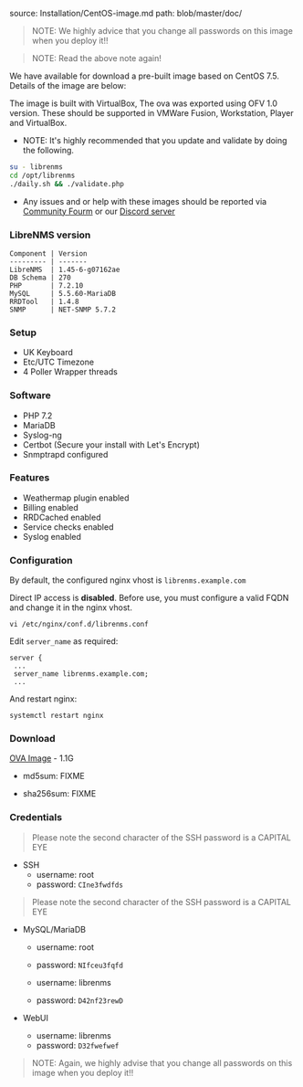 source: Installation/CentOS-image.md
path: blob/master/doc/
> NOTE: We highly advice that you change all passwords on this image when you deploy it!!

> NOTE: Read the above note again!

We have available for download a pre-built image based on CentOS 7.5. Details of the image are below:

The image is built with VirtualBox, The ova was exported using OFV 1.0 version. 
These should be supported in VMWare Fusion, Workstation, Player and VirtualBox.

* NOTE: It's highly recommended that you update and validate by doing the following. 
```bash
su - librenms
cd /opt/librenms
./daily.sh && ./validate.php
```

* Any issues and or help with these images should be reported via [Community Fourm](https://community.librenms.org) or our [Discord server](https://t.libren.ms/discord)

### LibreNMS version
```
Component | Version
--------- | -------
LibreNMS  | 1.45-6-g07162ae
DB Schema | 270
PHP       | 7.2.10
MySQL     | 5.5.60-MariaDB
RRDTool   | 1.4.8
SNMP      | NET-SNMP 5.7.2
```

### Setup

  - UK Keyboard
  - Etc/UTC Timezone
  - 4 Poller Wrapper threads

### Software

  - PHP 7.2
  - MariaDB
  - Syslog-ng
  - Certbot (Secure your install with Let's Encrypt)
  - Snmptrapd configured

### Features

  - Weathermap plugin enabled
  - Billing enabled
  - RRDCached enabled
  - Service checks enabled
  - Syslog enabled

### Configuration

By default, the configured nginx vhost is `librenms.example.com`

Direct IP access is **disabled**. Before use, you must configure a valid FQDN and change it in the nginx vhost.

    vi /etc/nginx/conf.d/librenms.conf

Edit `server_name` as required:
```nginx
server {
 ...
 server_name librenms.example.com;
 ...
```
And restart nginx:

    systemctl restart nginx

### Download

[OVA Image](http://www.lathwood.co.uk/librenms/librenms_centos_7.ova) - 1.1G

  - md5sum: FIXME

  - sha256sum: FIXME

### Credentials

> Please note the second character of the SSH password is a CAPITAL EYE

  - SSH
    - username: root
    - password: `CIne3fwdfds`

> Please note the second character of the SSH password is a CAPITAL EYE

  - MySQL/MariaDB
    - username: root
    - password: `NIfceu3fqfd`

    - username: librenms
    - password: `D42nf23rewD`

  - WebUI
    - username: librenms
    - password: `D32fwefwef`

> NOTE: Again, we highly advise that you change all passwords on this image when you deploy it!!